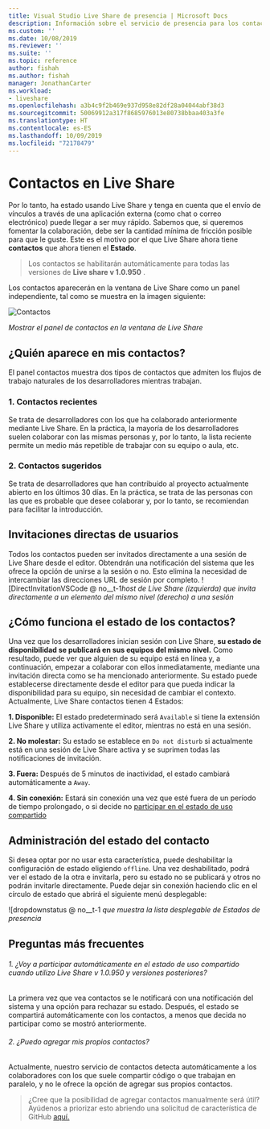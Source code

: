 ```yaml
---
title: Visual Studio Live Share de presencia | Microsoft Docs
description: Información sobre el servicio de presencia para los contactos de Visual Studio Live Share.
ms.custom: ''
ms.date: 10/08/2019
ms.reviewer: ''
ms.suite: ''
ms.topic: reference
author: fishah
ms.author: fishah
manager: JonathanCarter
ms.workload:
- liveshare
ms.openlocfilehash: a3b4c9f2b469e937d958e82df28a04044abf38d3
ms.sourcegitcommit: 50069912a317f8685976013e80738bbaa403a3fe
ms.translationtype: HT
ms.contentlocale: es-ES
ms.lasthandoff: 10/09/2019
ms.locfileid: "72178479"
---
```

<!--
Copyright © Microsoft Corporation
All rights reserved.
Creative Commons Attribution 4.0 License (International): https://creativecommons.org/licenses/by/4.0/legalcode
-->

# <a name="contacts-in-live-share"></a>Contactos en Live Share 

Por lo tanto, ha estado usando Live Share y tenga en cuenta que el envío de vínculos a través de una aplicación externa (como chat o correo electrónico) puede llegar a ser muy rápido. Sabemos que, si queremos fomentar la colaboración, debe ser la cantidad mínima de fricción posible para que le guste. Este es el motivo por el que Live Share ahora tiene **contactos** que ahora tienen el **Estado**.

>Los contactos se habilitarán automáticamente para todas las versiones de **Live share v 1.0.950** .

Los contactos aparecerán en la ventana de Live Share como un panel independiente, tal como se muestra en la imagen siguiente: 

![Contactos](../media/vscode-contacts-intro.png)

<em>Mostrar el panel de contactos en la ventana de Live Share</em>
## <a name="who-shows-up-in-my-contacts"></a>¿Quién aparece en mis contactos?

El panel contactos muestra dos tipos de contactos que admiten los flujos de trabajo naturales de los desarrolladores mientras trabajan.
### <a name="1-recent-contacts"></a>1. Contactos recientes  
 Se trata de desarrolladores con los que ha colaborado anteriormente mediante Live Share. En la práctica, la mayoría de los desarrolladores suelen colaborar con las mismas personas y, por lo tanto, la lista reciente permite un medio más repetible de trabajar con su equipo o aula, etc.
### <a name="2-suggested-contacts"></a>2. Contactos sugeridos
Se trata de desarrolladores que han contribuido al proyecto actualmente abierto en los últimos 30 días. En la práctica, se trata de las personas con las que es probable que desee colaborar y, por lo tanto, se recomiendan para facilitar la introducción.

## <a name="direct-user-invitations"></a>Invitaciones directas de usuarios 
Todos los contactos pueden ser invitados directamente a una sesión de Live Share desde el editor. Obtendrán una notificación del sistema que les ofrece la opción de unirse a la sesión o no. Esto elimina la necesidad de intercambiar las direcciones URL de sesión por completo.
![DirectInvitationVSCode @ no__t-1<em>host de Live Share (izquierda) que invita directamente a un elemento del mismo nivel (derecho) a una sesión</em>

## <a name="how-does-status-for-contacts-work"></a>¿Cómo funciona el estado de los contactos?
Una vez que los desarrolladores inician sesión con Live Share, **su estado de disponibilidad se publicará en sus equipos del mismo nivel.** Como resultado, puede ver que alguien de su equipo está en línea y, a continuación, empezar a colaborar con ellos inmediatamente, mediante una invitación directa como se ha mencionado anteriormente.
Su estado puede establecerse directamente desde el editor para que pueda indicar la disponibilidad para su equipo, sin necesidad de cambiar el contexto. Actualmente, Live Share contactos tienen 4 Estados:

**1. Disponible:**  El estado predeterminado será `Available` si tiene la extensión Live Share y utiliza activamente el editor, mientras no está en una sesión.

**2. No molestar:**  Su estado se establece en `Do not disturb` si actualmente está en una sesión de Live Share activa y se suprimen todas las notificaciones de invitación.

**3. Fuera:**  Después de 5 minutos de inactividad, el estado cambiará automáticamente a `Away`.

**4. Sin conexión:**  Estará sin conexión una vez que esté fuera de un período de tiempo prolongado, o si decide no [participar en el estado de uso compartido](##ManagingPresence)


## Administración del estado<a name="ManagingPresence"> </a> del contacto

Si desea optar por no usar esta característica, puede deshabilitar la configuración de estado eligiendo `offline`. Una vez deshabilitado, podrá ver el estado de la otra e invitarla, pero su estado no se publicará y otros no podrán invitarle directamente.
Puede dejar sin conexión haciendo clic en el círculo de estado que abrirá el siguiente menú desplegable:

![dropdownstatus @ no__t-1 <em>que muestra la lista desplegable de Estados de presencia</em>

## <a name="faqs"></a>Preguntas más frecuentes 

###### <a name="1-will-i-be-automatically-opting-into-sharing-status-when-i-use-live-share-v10950-and-above"></a>1. ¿Voy a participar automáticamente en el estado de uso compartido cuando utilizo Live Share v 1.0.950 y versiones posteriores?

La primera vez que vea contactos se le notificará con una notificación del sistema y una opción para rechazar su estado. Después, el estado se compartirá automáticamente con los contactos, a menos que decida no participar como se mostró anteriormente.

###### <a name="2-can-i-add-my-own-contacts"></a>2. ¿Puedo agregar mis propios contactos?

Actualmente, nuestro servicio de contactos detecta automáticamente a los colaboradores con los que suele compartir código o que trabajan en paralelo, y no le ofrece la opción de agregar sus propios contactos. 


>¿Cree que la posibilidad de agregar contactos manualmente será útil? Ayúdenos a priorizar esto abriendo una solicitud de característica de GitHub [aquí.](https://github.com/MicrosoftDocs/live-share/issues/new?template=feature_request.md)
 

 